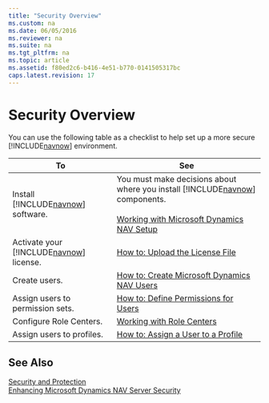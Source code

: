 ```yaml
---
title: "Security Overview"
ms.custom: na
ms.date: 06/05/2016
ms.reviewer: na
ms.suite: na
ms.tgt_pltfrm: na
ms.topic: article
ms.assetid: f80ed2c6-b416-4e51-b770-0141505317bc
caps.latest.revision: 17
---
```

# Security Overview
You can use the following table as a checklist to help set up a more secure [!INCLUDE[navnow](../dynamics-nav/includes/navnow_md.md)] environment.  
  
|To|See|  
|--------|---------|  
|Install [!INCLUDE[navnow](../dynamics-nav/includes/navnow_md.md)] software.|You must make decisions about where you install [!INCLUDE[navnow](../dynamics-nav/includes/navnow_md.md)] components.<br /><br /> [Working with Microsoft Dynamics NAV Setup](../dynamics-nav/Working-with-Microsoft-Dynamics-NAV-Setup.md)|  
|Activate your [!INCLUDE[navnow](../dynamics-nav/includes/navnow_md.md)] license.|[How to: Upload the License File](../Topic/How%20to:%20Upload%20the%20License%20File.md)|  
|Create users.|[How to: Create Microsoft Dynamics NAV Users](../Topic/How%20to:%20Create%20Microsoft%20Dynamics%20NAV%20Users.md)|  
|Assign users to permission sets.|[How to: Define Permissions for Users](../Topic/How%20to:%20Define%20Permissions%20for%20Users.md)|  
|Configure Role Centers.|[Working with Role Centers](../Topic/Working%20with%20Role%20Centers.md)|  
|Assign users to profiles.|[How to: Assign a User to a Profile](../Topic/How%20to:%20Assign%20a%20User%20to%20a%20Profile.md)|  
  
## See Also  
 [Security and Protection](../dynamics-nav/Security-and-Protection.md)   
 [Enhancing Microsoft Dynamics NAV Server Security](../dynamics-nav/Enhancing-Microsoft-Dynamics-NAV-Server-Security.md)